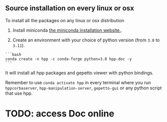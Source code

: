 ## Source installation on every linux or osx

To install all the packages on any linux or osx distribution

  1. Install miniconda [the miniconda installation website.](https://docs.conda.io/en/latest/miniconda.html).

  2. Create an environment with your choice of python version (from `3.8` to `3.11`).

    ```bash
    conda create -n hpp -c conda-forge python=3.8 hpp-doc -y
    ```

It will install all hpp packages and gepetto viewer with python bindings.

Remember to use `conda activate hpp` in every terminal where you run `hppcorbaserver`, `hpp-manipulation-server`, `gepetto-gui` or any python script that use hpp.

# TODO: access Doc online
